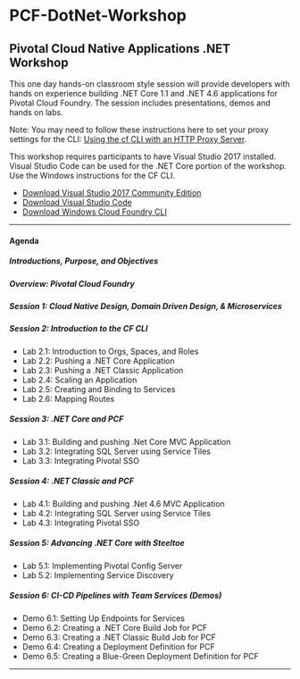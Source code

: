 # PCF-DotNet-Workshop
## Pivotal Cloud Native Applications .NET Workshop
This one day hands-on classroom style session will provide developers with hands on experience building .NET Core 1.1 and .NET 4.6 applications for Pivotal Cloud Foundry. The session includes presentations, demos and hands on labs.

Note: You may need to follow these instructions here to set your proxy settings for the CLI: [Using the cf CLI with an HTTP Proxy Server](https://docs.cloudfoundry.org/cf-cli/http-proxy.html).

This workshop requires participants to have Visual Studio 2017 installed.  Visual Studio Code can be used for the .NET Core portion of the workshop.  Use the Windows instructions for the CF CLI.  
- [Download Visual Studio 2017 Community Edition](https://www.visualstudio.com/thank-you-downloading-visual-studio/?sku=Community&rel=15)
- [Download Visual Studio Code](https://code.visualstudio.com/?wt.mc_id=vscom_downloads)
- [Download Windows Cloud Foundry CLI](https://cli.run.pivotal.io/stable?release=windows64&source=github)
- - -

#### Agenda
##### Introductions, Purpose, and Objectives 

##### Overview: Pivotal Cloud Foundry 

##### Session 1: Cloud Native Design, Domain Driven Design, & Microservices

##### Session 2: Introduction to the CF CLI
-   Lab 2.1: Introduction to Orgs, Spaces, and Roles
-   Lab 2.2: Pushing a .NET Core Application
-   Lab 2.3: Pushing a .NET Classic Application
-   Lab 2.4: Scaling an Application
-   Lab 2.5: Creating and Binding to Services
-   Lab 2.6: Mapping Routes
  
##### Session 3: .NET Core and PCF 
-   Lab 3.1: Building and pushing .Net Core MVC Application
-   Lab 3.2: Integrating SQL Server using Service Tiles
-   Lab 3.3: Integrating Pivotal SSO
  
##### Session 4: .NET Classic and PCF 
-   Lab 4.1: Building and pushing .Net 4.6 MVC Application
-   Lab 4.2: Integrating SQL Server using Service Tiles
-   Lab 4.3: Integrating Pivotal SSO

##### Session 5: Advancing .NET Core with Steeltoe 
-   Lab 5.1: Implementing Pivotal Config Server
-   Lab 5.2: Implementing Service Discovery

##### Session 6: CI-CD Pipelines with Team Services (Demos)
-   Demo 6.1: Setting Up Endpoints for Services
-   Demo 6.2: Creating a .NET Core Build Job for PCF
-   Demo 6.3: Creating a .NET Classic Build Job for PCF
-   Demo 6.4: Creating a Deployment Definition for PCF
-   Demo 6.5: Creating a Blue-Green Deployment Definition for PCF
  
- - -
